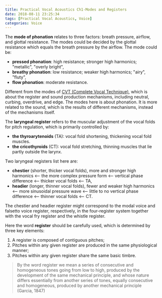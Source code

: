 ```yaml
---
title: Practical Vocal Acoustics Ch1-Modes and Registers
date: 2018-08-11 23:25:34
tags: [Practical Vocal Acoustics, Voice]
categories: Voice
---
```



The **mode of phonation** relates to three factors: breath pressure, airflow, and glottal resistance. The modes could be decided by the glottal resistance which equals the breath pressure by the airflow. The mode could be:
- **pressed phonation**: high resistance; stronger high harmonics; "metallic", "overly bright",
- **breathy phonation**: low resistance; weaker high harmonics; "airy", "fluty",
- **flow phonation**: moderate resistance.

Different from the modes of [CVT (Complete Vocal Technique)](https://completevocal.institute/), which is about the register and sound production mechanisms, including neutral, curbing, overdrive, and edge. The modes here is about phonation. It is more related to the sound, which is the results of different mechanisms, instead of the mechanisms itself.

The **laryngeal register** refers to the muscular adjustment of the vocal folds for pitch regulation, which is primarily controlled by:
- **the thyroarytenoids** (TA): vocal fold shortening, thickening vocal fold muscles.
- **the cricothyroids** (CT): vocal fold stretching, thinning muscles that lie partly outside the larynx.

Two laryngeal registers list here are:
- **chestier** (shorter, thicker vocal folds), more and stronger high harmonics <-- the more complex pressure form <-- vertical phase difference <-- thicker vocal folds <-- TA,
- **headier** (longer, thinner vocal folds), fewer and weaker high harmonics <-- more sinusoidal pressure wave <-- little to no vertical phase difference <-- thinner vocal folds <-- CT.

The chestier and headier register might correspond to the modal voice and falsetto voice register, respectively, in the four-register system together with the vocal fry register and the whistle register.

Here the word **register** should be carefully used, which is determined by three key elements: 
1. A register is composed of contiguous pitches;
2. Pitches within any given register are produced in the same physiological manner;
3. Pitches within any given register share the same basic timbre.

> By the word register we mean a series of consecutive and homogeneous tones going from low to high, produced by the development of the same mechanical principle, and whose nature differs essentially from another series of tones, equally consecutive and homogeneous, produced by another mechanical principle (Garcia, 1847)
